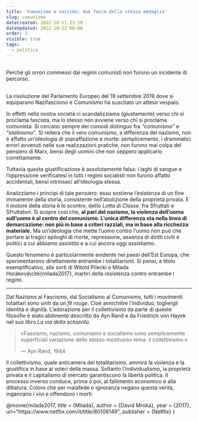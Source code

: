 ```yaml
---
title: 'Comunismo e nazismo: due facce della stessa medaglia'
slug: comunismo
dateCreated: 2022-10-11 23:30
dateUpdated: 2022-10-12 00:06
order: 1
visible: true
tags:
  - politica
---
```


##

<p class="subtitle">
Perché gli orrori commessi dai regimi comunisti non furono un incidente di percorso.
</p>

##

<span class="newthought">La risoluzione</span> del Parlamento Europeo del 19 settembre 2019 dove si equiparano Nazifascismo e Comunismo ha suscitato un atteso vespaio.

In effetti nella nostra società ci scandalizziamo (giustamente) verso chi si proclama fascista, ma lo stesso non avviene verso chi si proclama comunista. Si cercano sempre dei comodi distinguo fra _“comunismo”_ e _“stalinismo”_. Si reitera che il vero comunismo, a differenza del nazismo, non è affatto un’ideologia di sopraffazione e morte: semplicemente, i drammatici errori avvenuti nelle sue realizzazioni pratiche, non furono mai colpa del pensiero di Marx, bensì degli uomini che non seppero applicarlo correttamente.

Tuttavia questa giustificazione è assolutamente falsa: i laghi di sangue e l’oppressione verificatesi in tutti i regimi socialisti non furono affatto accidentali, bensì intrinseci all’ideologia stessa.

Analizziamo i principi di tale pensiero: esso sostiene l’esistenza di un fine immanente della storia, consistente nell’abolizione della proprietà privata. E il motore della storia è lo scontro, detto _Lotta di Classe_, fra Sfruttati e Sfruttatori. Si scopre così che, **al pari del nazismo, la violenza dell’uomo sull’uomo è al centro del comunismo. L’unica differenza sta nella linea di demarcazione: non più in base a criteri razziali, ma in base alla ricchezza materiale.**
Ma un’ideologia che mette l’uomo contro l’uomo non può che portare ai tragici epiloghi di morte, repressione, assenza di diritti civili e politici a cui abbiamo assistito e a cui ancora oggi assistiamo.

Questo fenomeno è particolarmente evidente nei paesi dell’Est Europa, che sperimentarono direttamente entrambe i totalitarismi. Si pensi, a titolo esemplificativo, alle sorti di Witold Pilecki e Milada Horáková\cite{milada2017}, martiri della resistenza contro entrambe i regimi.

---

Dal Nazismo al Fascismo, dal Socialismo al Comunismo, tutti i movimenti totalitari sono uniti da un _fil rouge_. Cioè annichilire l’individuo, togliergli identità e dignità. L’adorazione per il collettivismo da parte di queste filosofie è stato abilmente descritto da Ayn Rand e da Friedrich von Hayek nel suo libro _La via della schiavitù_.

<div class='epigraph'>

> «Fascismo, nazismo, comunismo e socialismo sono semplicemente superficiali variazione dello stesso mostruoso tema: il collettivismo.» <footer> — Ayn Rand, 1944</footer>

</div>

Il collettivismo, quale anticamera del totalitarismo, ammira la violenza e la giustifica in base ai voleri della massa. Soltanto l’individualismo, la proprietà privata e il capitalismo di mercato garantiscono la libertà politica. Il processo inverso conduce, prima o poi, al fallimento economico e alla dittatura. Coloro che per malafede o ignoranza negano questa verità, ingannano i vivi e offendono i morti.

<bibliography>
@movie{milada2017,
  title = {Milada},
  author = {David Mrnka},
  year = {2017},
  url="https://www.netflix.com/it/title/80108149",
  publisher = {Netflix}
}
</bibliography>
